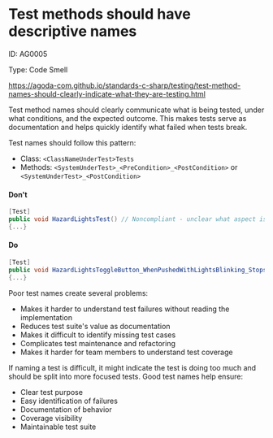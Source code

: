 ﻿# Test methods should have descriptive names

ID: AG0005

Type: Code Smell

https://agoda-com.github.io/standards-c-sharp/testing/test-method-names-should-clearly-indicate-what-they-are-testing.html

Test method names should clearly communicate what is being tested, under what conditions, and the expected outcome. This makes tests serve as documentation and helps quickly identify what failed when tests break.

Test names should follow this pattern:

- Class: `<ClassNameUnderTest>Tests`
- Methods: `<SystemUnderTest>_<PreCondition>_<PostCondition>` or `<SystemUnderTest>_<PostCondition>`

#### Don't

```csharp
[Test]
public void HazardLightsTest() // Noncompliant - unclear what aspect is being tested
{...}
```

#### Do

```csharp
[Test]
public void HazardLightsToggleButton_WhenPushedWithLightsBlinking_StopsLightsBlinking()
{...}
```

Poor test names create several problems:

- Makes it harder to understand test failures without reading the implementation
- Reduces test suite's value as documentation
- Makes it difficult to identify missing test cases
- Complicates test maintenance and refactoring
- Makes it harder for team members to understand test coverage

If naming a test is difficult, it might indicate the test is doing too much and should be split into more focused tests. Good test names help ensure:

- Clear test purpose
- Easy identification of failures
- Documentation of behavior
- Coverage visibility
- Maintainable test suite